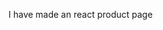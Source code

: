 I have made an react product page
<a href="https://drive.google.com/drive/folders/1aEgWGMmhib0gBEJVqf1tvuXh4lpZREgm?usp=sharing" alt="">
